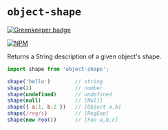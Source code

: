 # `object-shape`

[![Greenkeeper badge](https://badges.greenkeeper.io/developit/object-shape.svg)](https://greenkeeper.io/)

[![NPM](https://img.shields.io/npm/v/object-shape.svg)](https://www.npmjs.com/package/object-shape)

Returns a String description of a given object's shape.

```js
import shape from 'object-shape';

shape('hello')        // string
shape(2)              // number
shape(undefined)      // undefined
shape(null)           // [Null]
shape({ a:1, b:2 })   // [Object a,b]
shape(/reg/i)         // [RegExp]
shape(new Foo())      // [Foo a,b,c]
```
